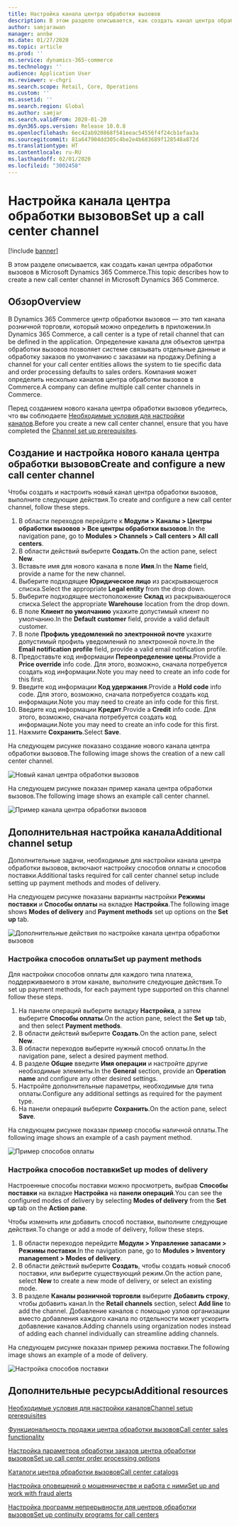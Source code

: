 ```yaml
---
title: Настройка канала центра обработки вызовов
description: В этом разделе описывается, как создать канал центра обработки вызовов в Microsoft Dynamics 365 Commerce.
author: samjarawan
manager: annbe
ms.date: 01/27/2020
ms.topic: article
ms.prod: ''
ms.service: dynamics-365-commerce
ms.technology: ''
audience: Application User
ms.reviewer: v-chgri
ms.search.scope: Retail, Core, Operations
ms.custom: ''
ms.assetid: ''
ms.search.region: Global
ms.author: samjar
ms.search.validFrom: 2020-01-20
ms.dyn365.ops.version: Release 10.0.8
ms.openlocfilehash: 6ec42ab920868f541eeac54556f4f24cb1efaa3a
ms.sourcegitcommit: 81a647904dd305c4be2e4b683689f128548a872d
ms.translationtype: HT
ms.contentlocale: ru-RU
ms.lasthandoff: 02/01/2020
ms.locfileid: "3002458"
---
```

# <a name="set-up-a-call-center-channel"></a><span data-ttu-id="34c9f-103">Настройка канала центра обработки вызовов</span><span class="sxs-lookup"><span data-stu-id="34c9f-103">Set up a call center channel</span></span>


[!include [banner](includes/banner.md)]

<span data-ttu-id="34c9f-104">В этом разделе описывается, как создать канал центра обработки вызовов в Microsoft Dynamics 365 Commerce.</span><span class="sxs-lookup"><span data-stu-id="34c9f-104">This topic describes how to create a new call center channel in Microsoft Dynamics 365 Commerce.</span></span>

## <a name="overview"></a><span data-ttu-id="34c9f-105">Обзор</span><span class="sxs-lookup"><span data-stu-id="34c9f-105">Overview</span></span>

<span data-ttu-id="34c9f-106">В Dynamics 365 Commerce центр обработки вызовов — это тип канала розничной торговли, который можно определить в приложении.</span><span class="sxs-lookup"><span data-stu-id="34c9f-106">In Dynamics 365 Commerce, a call center is a type of retail channel that can be defined in the application.</span></span> <span data-ttu-id="34c9f-107">Определение канала для объектов центра обработки вызовов позволяет системе связывать отдельные данные и обработку заказов по умолчанию с заказами на продажу.</span><span class="sxs-lookup"><span data-stu-id="34c9f-107">Defining a channel for your call center entities allows the system to tie specific data and order processing defaults to sales orders.</span></span> <span data-ttu-id="34c9f-108">Компания может определить несколько каналов центра обработки вызовов в Commerce.</span><span class="sxs-lookup"><span data-stu-id="34c9f-108">A company can define multiple call center channels in Commerce.</span></span> 

<span data-ttu-id="34c9f-109">Перед созданием нового канала центра обработки вызовов убедитесь, что вы соблюдаете [Необходимые условия для настройки каналов](channels-prerequisites.md).</span><span class="sxs-lookup"><span data-stu-id="34c9f-109">Before you create a new call center channel, ensure that you have completed the [Channel set up prerequisites](channels-prerequisites.md).</span></span>

## <a name="create-and-configure-a-new-call-center-channel"></a><span data-ttu-id="34c9f-110">Создание и настройка нового канала центра обработки вызовов</span><span class="sxs-lookup"><span data-stu-id="34c9f-110">Create and configure a new call center channel</span></span>

<span data-ttu-id="34c9f-111">Чтобы создать и настроить новый канал центра обработки вызовов, выполните следующие действия.</span><span class="sxs-lookup"><span data-stu-id="34c9f-111">To create and configure a new call center channel, follow these steps.</span></span>

1. <span data-ttu-id="34c9f-112">В области переходов перейдите к **Модули \> Каналы \> Центры обработки вызовов \> Все центры обработки вызовов**.</span><span class="sxs-lookup"><span data-stu-id="34c9f-112">In the navigation pane, go to **Modules \> Channels \> Call centers \> All call centers**.</span></span>
1. <span data-ttu-id="34c9f-113">В области действий выберите **Создать**.</span><span class="sxs-lookup"><span data-stu-id="34c9f-113">On the action pane, select **New**.</span></span>
1. <span data-ttu-id="34c9f-114">Вставьте имя для нового канала в поле **Имя**.</span><span class="sxs-lookup"><span data-stu-id="34c9f-114">In the **Name** field, provide a name for the new channel.</span></span>
1. <span data-ttu-id="34c9f-115">Выберите подходящее **Юридическое лицо** из раскрывающегося списка.</span><span class="sxs-lookup"><span data-stu-id="34c9f-115">Select the appropriate **Legal entity** from the drop down.</span></span>
1. <span data-ttu-id="34c9f-116">Выберите подходящее местоположение **Склад** из раскрывающегося списка.</span><span class="sxs-lookup"><span data-stu-id="34c9f-116">Select the appropriate **Warehouse** location from the drop down.</span></span>
1. <span data-ttu-id="34c9f-117">В поле **Клиент по умолчанию** укажите допустимый клиент по умолчанию.</span><span class="sxs-lookup"><span data-stu-id="34c9f-117">In the **Default customer** field, provide a valid default customer.</span></span>
1. <span data-ttu-id="34c9f-118">В поле **Профиль уведомлений по электронной почте** укажите допустимый профиль уведомлений по электронной почте.</span><span class="sxs-lookup"><span data-stu-id="34c9f-118">In the **Email notification profile** field, provide a valid email notification profile.</span></span>
1. <span data-ttu-id="34c9f-119">Предоставьте код информации **Переопределение цены**.</span><span class="sxs-lookup"><span data-stu-id="34c9f-119">Provide a **Price override** info code.</span></span> <span data-ttu-id="34c9f-120">Для этого, возможно, сначала потребуется создать код информации.</span><span class="sxs-lookup"><span data-stu-id="34c9f-120">Note you may need to create an info code for this first.</span></span>
1. <span data-ttu-id="34c9f-121">Введите код информации **Код удержания**.</span><span class="sxs-lookup"><span data-stu-id="34c9f-121">Provide a **Hold code** info code.</span></span> <span data-ttu-id="34c9f-122">Для этого, возможно, сначала потребуется создать код информации.</span><span class="sxs-lookup"><span data-stu-id="34c9f-122">Note you may need to create an info code for this first.</span></span>
1. <span data-ttu-id="34c9f-123">Введите код информации **Кредит**.</span><span class="sxs-lookup"><span data-stu-id="34c9f-123">Provide a **Credit** info code.</span></span> <span data-ttu-id="34c9f-124">Для этого, возможно, сначала потребуется создать код информации.</span><span class="sxs-lookup"><span data-stu-id="34c9f-124">Note you may need to create an info code for this first.</span></span>
1. <span data-ttu-id="34c9f-125">Нажмите **Сохранить**.</span><span class="sxs-lookup"><span data-stu-id="34c9f-125">Select **Save**.</span></span>

<span data-ttu-id="34c9f-126">На следующем рисунке показано создание нового канала центра обработки вызовов.</span><span class="sxs-lookup"><span data-stu-id="34c9f-126">The following image shows the creation of a new call center channel.</span></span>

![Новый канал центра обработки вызовов](media/channel-setup-callcenter-1.png)

<span data-ttu-id="34c9f-128">На следующем рисунке показан пример канала центра обработки вызовов.</span><span class="sxs-lookup"><span data-stu-id="34c9f-128">The following image shows an example call center channel.</span></span>

![Пример канала центра обработки вызовов](media/channel-setup-callcenter-2.png)

## <a name="additional-channel-setup"></a><span data-ttu-id="34c9f-130">Дополнительная настройка канала</span><span class="sxs-lookup"><span data-stu-id="34c9f-130">Additional channel setup</span></span>

<span data-ttu-id="34c9f-131">Дополнительные задачи, необходимые для настройки канала центра обработки вызовов, включают настройку способов оплаты и способов поставки.</span><span class="sxs-lookup"><span data-stu-id="34c9f-131">Additional tasks required for call center channel setup include setting up payment methods and modes of delivery.</span></span>

<span data-ttu-id="34c9f-132">На следующем рисунке показаны варианты настройки **Режимы поставки** и **Способы оплаты** на вкладке **Настройка**.</span><span class="sxs-lookup"><span data-stu-id="34c9f-132">The following image shows **Modes of delivery** and **Payment methods** set up options on the **Set up** tab.</span></span>

![Дополнительные действия по настройке канала центра обработки вызовов](media/channel-setup-callcenter-3.png)

### <a name="set-up-payment-methods"></a><span data-ttu-id="34c9f-134">Настройка способов оплаты</span><span class="sxs-lookup"><span data-stu-id="34c9f-134">Set up payment methods</span></span>

<span data-ttu-id="34c9f-135">Для настройки способов оплаты для каждого типа платежа, поддерживаемого в этом канале, выполните следующие действия.</span><span class="sxs-lookup"><span data-stu-id="34c9f-135">To set up payment methods, for each payment type supported on this channel follow these steps.</span></span>

1. <span data-ttu-id="34c9f-136">На панели операций выберите вкладку **Настройка**, а затем выберите **Способы оплаты**.</span><span class="sxs-lookup"><span data-stu-id="34c9f-136">On the action pane, select the **Set up** tab, and then select **Payment methods**.</span></span>
1. <span data-ttu-id="34c9f-137">В области действий выберите **Создать**.</span><span class="sxs-lookup"><span data-stu-id="34c9f-137">On the action pane, select **New**.</span></span>
1. <span data-ttu-id="34c9f-138">В области переходов выберите нужный способ оплаты.</span><span class="sxs-lookup"><span data-stu-id="34c9f-138">In the navigation pane, select a desired payment method.</span></span>
1. <span data-ttu-id="34c9f-139">В разделе **Общие** введите **Имя операции** и настройте другие необходимые элементы.</span><span class="sxs-lookup"><span data-stu-id="34c9f-139">In the **General** section, provide an **Operation name** and configure any other desired settings.</span></span>
1. <span data-ttu-id="34c9f-140">Настройте дополнительные параметры, необходимые для типа оплаты.</span><span class="sxs-lookup"><span data-stu-id="34c9f-140">Configure any additional settings as required for the payment type.</span></span>
1. <span data-ttu-id="34c9f-141">На панели операций выберите **Сохранить**.</span><span class="sxs-lookup"><span data-stu-id="34c9f-141">On the action pane, select **Save**.</span></span>

<span data-ttu-id="34c9f-142">На следующем рисунке показан пример способы наличной оплаты.</span><span class="sxs-lookup"><span data-stu-id="34c9f-142">The following image shows an example of a cash payment method.</span></span>

![Пример способов оплаты](media/channel-setup-retail-5.png)

### <a name="set-up-modes-of-delivery"></a><span data-ttu-id="34c9f-144">Настройка способов поставки</span><span class="sxs-lookup"><span data-stu-id="34c9f-144">Set up modes of delivery</span></span>

<span data-ttu-id="34c9f-145">Настроенные способы поставки можно просмотреть, выбрав **Способы поставки** на вкладке **Настройка** на **панели операций**.</span><span class="sxs-lookup"><span data-stu-id="34c9f-145">You can see the configured modes of delivery by selecting **Modes of delivery** from the **Set up** tab on the **Action pane**.</span></span>  

<span data-ttu-id="34c9f-146">Чтобы изменить или добавить способ поставки, выполните следующие действия.</span><span class="sxs-lookup"><span data-stu-id="34c9f-146">To change or add a mode of delivery, follow these steps.</span></span>

1. <span data-ttu-id="34c9f-147">В области переходов перейдите **Модули \> Управление запасами \> Режимы поставки**.</span><span class="sxs-lookup"><span data-stu-id="34c9f-147">In the navigation pane, go to **Modules \> Inventory management \> Modes of delivery**.</span></span>
1. <span data-ttu-id="34c9f-148">В области действий выберите **Создать**, чтобы создать новый способ поставки, или выберите существующий режим.</span><span class="sxs-lookup"><span data-stu-id="34c9f-148">On the action pane, select **New** to create a new mode of delivery, or select an existing mode.</span></span>
1. <span data-ttu-id="34c9f-149">В разделе **Каналы розничной торговли** выберите **Добавить строку**, чтобы добавить канал.</span><span class="sxs-lookup"><span data-stu-id="34c9f-149">In the **Retail channels** section, select **Add line** to add the channel.</span></span> <span data-ttu-id="34c9f-150">Добавление каналов с помощью узлов организации вместо добавления каждого канала по отдельности может ускорить добавление каналов.</span><span class="sxs-lookup"><span data-stu-id="34c9f-150">Adding channels using organization nodes instead of adding each channel individually can streamline adding channels.</span></span>

<span data-ttu-id="34c9f-151">На следующем рисунке показан пример режима поставки.</span><span class="sxs-lookup"><span data-stu-id="34c9f-151">The following image shows an example of a mode of delivery.</span></span>

![Настройка способов поставки](media/channel-setup-retail-7.png)

## <a name="additional-resources"></a><span data-ttu-id="34c9f-153">Дополнительные ресурсы</span><span class="sxs-lookup"><span data-stu-id="34c9f-153">Additional resources</span></span>

[<span data-ttu-id="34c9f-154">Необходимые условия для настройки каналов</span><span class="sxs-lookup"><span data-stu-id="34c9f-154">Channel setup prerequisites</span></span>](channels-prerequisites.md)

[<span data-ttu-id="34c9f-155">Функциональность продажи центра обработки вызовов</span><span class="sxs-lookup"><span data-stu-id="34c9f-155">Call center sales functionality</span></span>](call-center-functionality.md)

[<span data-ttu-id="34c9f-156">Настройка параметров обработки заказов центра обработки вызовов</span><span class="sxs-lookup"><span data-stu-id="34c9f-156">Set up call center order processing options</span></span>](set-up-order-processing-options.md)

[<span data-ttu-id="34c9f-157">Каталоги центра обработки вызовов</span><span class="sxs-lookup"><span data-stu-id="34c9f-157">Call center catalogs</span></span>](call-center-catalogs.md)

[<span data-ttu-id="34c9f-158">Настройка оповещений о мошенничестве и работа с ними</span><span class="sxs-lookup"><span data-stu-id="34c9f-158">Set up and work with fraud alerts</span></span>](set-up-fraud-alerts.md)

[<span data-ttu-id="34c9f-159">Настройка программ непрерывности для центров обработки вызовов</span><span class="sxs-lookup"><span data-stu-id="34c9f-159">Set up continuity programs for call centers</span></span>](set-up-continuity-program.md)
